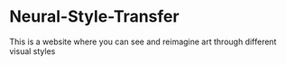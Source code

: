 # Neural-Style-Transfer
This is a website where you can see and reimagine art through different visual styles
